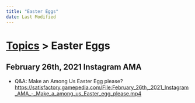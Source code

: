 ```yaml
---
title: "Easter Eggs"
date: Last Modified
---
```

# [Topics](../topics.md) > Easter Eggs

## February 26th, 2021 Instagram AMA
* Q&A: Make an Among Us Easter Egg please? https://satisfactory.gamepedia.com/File:February_26th,_2021_Instagram_AMA_-_Make_a_among_us_Easter_egg_please.mp4
